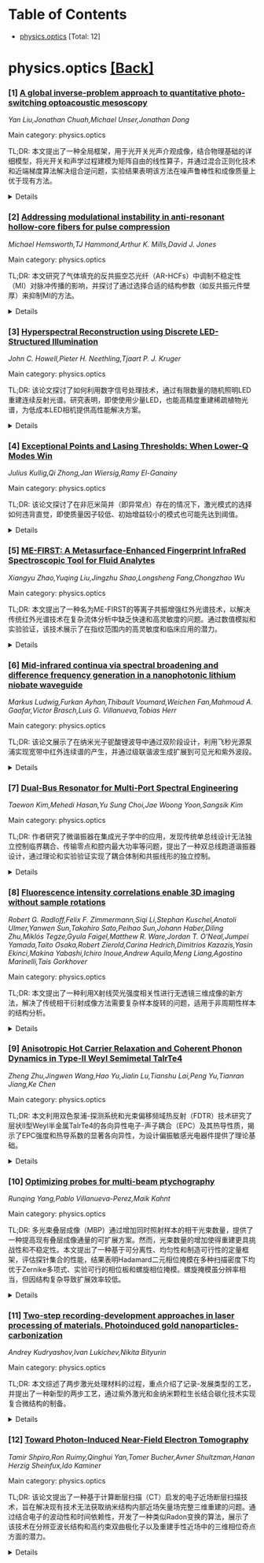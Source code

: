<div id=toc></div>

# Table of Contents

- [physics.optics](#physics.optics) [Total: 12]


<div id='physics.optics'></div>

# physics.optics [[Back]](#toc)

### [1] [A global inverse-problem approach to quantitative photo-switching optoacoustic mesoscopy](https://arxiv.org/abs/2510.23739)
*Yan Liu,Jonathan Chuah,Michael Unser,Jonathan Dong*

Main category: physics.optics

TL;DR: 本文提出了一种全局框架，用于光开关光声介观成像，结合物理基础的详细模型，将光开关和声学过程建模为矩阵自由的线性算子，并通过混合正则化技术和近端梯度算法解决组合逆问题，实验结果表明该方法在噪声鲁棒性和成像质量上优于现有方法。


<details>
  <summary>Details</summary>
Motivation: 光开关光声介观成像是一种重要的成像技术，但现有方法在处理噪声和实验设置变化时不够鲁棒，且在图像重建和解混过程中存在效率和质量问题。作者旨在开发一种更高效、更鲁棒的方法来直接从声信号时间序列重建浓度图。

Method: 作者提出了一种全局框架，结合了光开关和声学过程的物理模型，将其建模为矩阵自由的线性算子，并解决了组合逆问题。为了鲁棒性和清晰的解混结果，采用了$l_1$和全变分正则化的混合技术，并使用近端梯度算法求解最小化问题。

Result: 数值实验表明，该方法在噪声和实验设置变化下表现最为鲁棒，相比两步法或未正则化方法，能够一致地获得更高质量的图像。

Conclusion: 本文提出的正则化一步法在光开关光声介观成像中表现优异，尤其在噪声鲁棒性和图像质量方面显著优于现有方法。

Abstract: In this paper, we propose a global framework that includes a detailed model
of the photo-switching and acoustic processes for photo-switching optoacoustic
mesoscopy, based on the underlying physics. We efficiently implement two
forward models as matrix-free linear operators and join them as one forward
operator. Then, we reconstruct the concentration maps directly from the
temporal series of acoustic signals through the resolution of one combined
inverse problem. For robustness against noise and clean unmixing results, we
adopt a hybrid regularization technique composed of the $l_1$ and
total-variation regularizers applied to two different spaces. We use a
proximal-gradient algorithm to solve the minimization problem. Our numerical
results show that our regularized one-step approach is the most robust in terms
of noise and experimental setup. It consistently achieves higher-quality
images, as compared to two-step or unregularized methods.

</details>


### [2] [Addressing modulational instability in anti-resonant hollow-core fibers for pulse compression](https://arxiv.org/abs/2510.23793)
*Michael Hemsworth,TJ Hammond,Arthur K. Mills,David J. Jones*

Main category: physics.optics

TL;DR: 本文研究了气体填充的反共振空芯光纤（AR-HCFs）中调制不稳定性（MI）对脉冲传播的影响，并探讨了通过选择合适的结构参数（如反共振元件壁厚）来抑制MI的方法。


<details>
  <summary>Details</summary>
Motivation: 调制不稳定性（MI）会导致脉冲分裂和相干性丧失，尤其是在脉冲展宽和压缩方案中，MI会引起脉冲峰值功率的显著波动，并随着输入脉冲能量的增加而迅速增强。这种效应限制了稳定超快脉冲压缩的能量扩展。因此，作者希望通过实验和数值模拟，研究如何通过优化AR-HCFs的结构来抑制MI。

Method: 作者采用实验研究和数值模拟相结合的方法，比较了两种不同设计的AR-HCFs：一种是增强MI的设计，另一种是抑制MI的设计。重点考察了反共振元件（AREs）的壁厚对MI增益的影响。

Result: 研究发现，通过精心选择AREs的壁厚，可以显著降低MI增益，从而将稳定超快脉冲压缩的能量限制提高到更高水平。这一结果为实际应用中优化AR-HCFs的设计提供了重要指导。

Conclusion: 本文表明，AR-HCFs的结构设计对抑制MI具有关键作用，尤其是AREs的壁厚选择能够有效降低MI增益，从而提升脉冲能量的稳定扩展。这一发现为未来超快激光系统的高性能设计提供了新的思路。

Abstract: When pulses propagate in gas-filled anti-resonant hollow-core fibers
(AR-HCFs) modulational instability (MI) can lead to pulse break-up and loss of
coherence. In pulse broadening and compression schemes, MI is a parasitic
effect that induces significant shot-to-shot fluctuations of the peak power of
compressed pulses and increases rapidly over a narrow range of input pulse
energies. In this work we use experimental studies and supporting numerical
simulations to compare two AR-HCFs that are chosen to enhance or suppress MI.
We demonstrate that judicious selection of the wall thickness of the
anti-resonant elements (AREs) can drastically reduce the MI gain, thereby
increasing the limit of pulse energy scaling of stable ultrafast pulse
compression.

</details>


### [3] [Hyperspectral Reconstruction using Discrete LED-Structured Illumination](https://arxiv.org/abs/2510.23839)
*John C. Howell,Pieter H. Neethling,Tjaart P. J. Kruger*

Main category: physics.optics

TL;DR: 该论文探讨了如何利用数字信号处理技术，通过有限数量的随机照明LED重建连续反射光谱。研究表明，即使使用少量LED，也能高精度重建稀疏植物光谱，为低成本LED相机提供高性能解决方案。


<details>
  <summary>Details</summary>
Motivation: 传统高光谱成像设备成本高昂，限制了其广泛应用。作者旨在通过有限的随机照明LED和数字信号处理技术，低成本地重建连续反射光谱，特别是针对稀疏光谱（如血红蛋白和绿色植被），从而解决高成本设备的替代问题。

Method: 作者采用随机LED照明模式和数字信号处理方法（奇异值分解及其伪逆）来重建反射光谱。实验使用具有相同光谱间距和高斯带宽的LED，并通过模拟验证了方法的有效性。通过分析照明模式的信息量，优化了重建精度。

Result: 研究发现，对于稀疏的植物光谱，仅需25个LED就能实现重建误差小于1%的连续光谱。这表明随机结构化照明结合数字信号处理可以实现低成本高性能的解决方案，尤其适用于特定应用场景。

Conclusion: 论文证明，通过随机LED照明和数字信号处理，可以低成本且高效地重建稀疏反射光谱。这种方法为低成本LED相机在高光谱成像领域的应用提供了理论基础和技术支持，具有重要的实际推广价值。

Abstract: We consider the use of digital signal processing to reconstruct continuous
reflectance spectra using a small finite set of randomly illuminated light
emitting diodes (LEDs). We simulate the use of LEDs having identical spectral
distance and Gaussian bandwidth whose illumination overlaps its nearest
neighbors. An object, whose reflectance spectrum is to be determined, is
illuminated by a series of random spectral patterns consisting of randomly
chosen LEDs with random intensity. We quantify the information within the
illumination patterns using the singular value decomposition (SVD) and
reconstruct reflectance spectra, specifically hemoglobin and several green
vegetation spectra using the pseudoinverse of the SVD for a given amount of
noise. We show that for sparse plant spectra, it is possible to reconstruct the
continuous green vegetation spectra with RMSE less than 1% with as few as 25
LEDs. Our study demonstrates that reconstructing sparse reflectance spectra
based on random structured illumination can enable low-cost LED-based cameras
to perform equally well as expensive cameras, especially for dedicated
applications.

</details>


### [4] [Exceptional Points and Lasing Thresholds: When Lower-Q Modes Win](https://arxiv.org/abs/2510.23846)
*Julius Kullig,Qi Zhong,Jan Wiersig,Ramy El-Ganainy*

Main category: physics.optics

TL;DR: 该论文探讨了在非厄米简并（即异常点）存在的情况下，激光模式的选择如何违背直觉，即使质量因子较低、初始增益较小的模式也可能先达到阈值。


<details>
  <summary>Details</summary>
Motivation: 论文旨在解决激光物理学中的一个基本问题：当增益施加时，光学腔中的哪个模式会首先达到激光阈值。传统的直觉认为质量因子最高且初始增益最大的模式会最先达到阈值，但作者发现这一直觉在非厄米简并存在时会失效。

Method: 作者通过理论分析和数值模拟，研究了非厄米简并（异常点）对激光模式选择的影响，并展示了在这种情况下模式层级的戏剧性变化。

Result: 研究发现，在异常点附近，即使质量因子较低、初始增益较小的模式也可能先达到激光阈值，这种现象甚至在空间均匀泵浦下也会发生。

Conclusion: 论文得出结论，非厄米物理对激光动力学具有深远且微妙的影响，异常点的存在可以颠覆传统的模式选择直觉。

Abstract: One of the most fundamental questions in laser physics is the following:
Which mode of an optical cavity will reach the lasing threshold first when gain
is applied? Intuitively, the answer appears straightforward: When a particular
mode is both temporally well confined (i.e., exhibits the highest quality
factor) and experiences initially the largest increase of the modal gain, it is
naturally expected to lase first. However, in this work, we demonstrate that
this intuition can fail in surprising ways. Specifically, we show that in the
presence of non-Hermitian degeneracies, known as exceptional points, the
expected mode hierarchy can be dramatically altered. These spectral
singularities can give rise to counterintuitive mode switching, where a mode
with a lower quality factor and initially smaller increase of modal gain
reaches the lasing threshold ahead of a more favorable competitor. Remarkably,
this effect can occur even under spatially uniform pumping, underscoring the
subtle and profound influence of non-Hermitian physics on lasing dynamics.

</details>


### [5] [ME-FIRST: A Metasurface-Enhanced Fingerprint InfraRed Spectroscopic Tool for Fluid Analytes](https://arxiv.org/abs/2510.24210)
*Xiangyu Zhao,Yuqing Liu,Jingzhu Shao,Longsheng Fang,Chongzhao Wu*

Main category: physics.optics

TL;DR: 本文提出了一种名为ME-FIRST的等离子共振增强红外光谱技术，以解决传统红外光谱技术在复杂流体分析中缺乏快速和高灵敏度的问题。通过数值模拟和实验验证，该技术展示了在指纹范围内的高灵敏度和临床应用的潜力。


<details>
  <summary>Details</summary>
Motivation: 红外光谱在生物医学诊断中具有重要价值，但其在复杂流体分析中缺乏快速和高灵敏度的技术，限制了临床实践中的应用。为了解决这一问题，作者提出了ME-FIRST技术。

Method: 作者开发了一种基于等离子共振的Metasurface-Enhanced Fingerprint InfraRed Spectroscopic Tool（ME-FIRST），通过数值模拟验证了其在亚波长体积中对光的增强作用，实验制作并验证了该设备的性能。

Result: ME-FIRST在指纹范围内（1900 cm^{-1}至1000 cm^{-1}）实现了~60倍的电场增强和~100 nm的探测深度，并在L-赖氨酸的分子振动模式传感中表现出高灵敏度。

Conclusion: ME-FIRST为解决复杂流体分析中的红外光谱技术限制提供了高灵敏度平台，为生物流体分析和病理场景的临床应用开辟了新途径。

Abstract: Infrared (IR) spectroscopy has emerged as a pivotal tool in biomedical
diagnostics, offering label-free spectral biomarkers for the detection of
numerous diseases, particularly in the fingerprint region. However, the lack of
rapid and sensitive IR spectroscopic techniques for analyzing complex fluid
analytes remains a critical challenge in clinical practice. To address this
limitation, we present a Metasurface-Enhanced Fingerprint InfraRed
Spectroscopic Tool (ME-FIRST) that enhances light-matter interactions in
sub-wavelength volumes through plasmonic resonances across the entire
fingerprint range from $1900 cm^{-1}$ to $1000 cm^{-1}$. Numerical simulations
reveal confined and enhanced electric near-field, with an average probing depth
of ~100 nm and enhancement factor $|E/E_0|$ of ~60-fold at resonant peaks. The
ME-FIRST device is further experimentally fabricated and validated, and as a
proof of concept, we demonstrate the sensing of molecular vibrational modes
with a considerable sensitivity in L-lysine over the full fingerprint IR
spectral range. The proposed ME-FIRST presents a promising platform for
high-sensitivity IR spectroscopy of fluid analytes, paving the way for clinical
applications of infrared spectroscopy in biofluid analysis and pathological
scenarios.

</details>


### [6] [Mid-infrared continua via spectral broadening and difference frequency generation in a nanophotonic lithium niobate waveguide](https://arxiv.org/abs/2510.23878)
*Markus Ludwig,Furkan Ayhan,Thibault Voumard,Weichen Fan,Mahmoud A. Gaafar,Victor Brasch,Luis G. Villanueva,Tobias Herr*

Main category: physics.optics

TL;DR: 该论文展示了在纳米光子铌酸锂波导中通过双阶段设计，利用飞秒光源泵浦实现宽带中红外连续谱的产生，并通过级联谐波生成扩展到可见光和紫外波段。


<details>
  <summary>Details</summary>
Motivation: 作者旨在解决宽带中红外激光光源生成的技术挑战，特别是在小型化器件中实现高效率的非线性过程。

Method: 采用双阶段设计，首先通过三阶非线性光谱展宽，再利用周期性极化的铌酸锂波导段实现宽带内脉冲差频生成。

Result: 在飞秒脉冲驱动下，实现了3200至4800 nm的中红外连续谱生成，并通过级联谐波生成扩展至350至4800 nm的宽带光谱范围。

Conclusion: 双阶段设计的铌酸锂波导能够高效实现宽带非线性过程，为中红外至紫外波段的相干光源提供了一种紧凑且高效的解决方案。

Abstract: Periodically poled thin film lithium niobate waveguides provide simultaneous
access to efficient second and third order nonlinear processes, enabling
broadband generation of coherent laser light. Here, we demonstrate the
generation of a broadband mid-infrared continuum in a nanophotonic lithium
niobate waveguide pumped by a telecom-wavelength femtosecond source.
Specifically, our dual-stage design includes both third-order nonlinear
spectral broadening followed by a dedicated periodically poled waveguide
section performing efficient broadband intrapulse difference frequency
generation. Driven by sub-100 fs pulses with approximately 200 pJ pulse energy,
the generated mid-infrared light covers wavelengths from 3200 to 4800 nm.
Cascaded harmonic generation also extends the spectrum into the visible and
ultraviolet domains, resulting in an overall spectral bandwidth ranging from
350 to 4800 nm.

</details>


### [7] [Dual-Bus Resonator for Multi-Port Spectral Engineering](https://arxiv.org/abs/2510.24267)
*Taewon Kim,Mehedi Hasan,Yu Sung Choi,Jae Woong Yoon,Sangsik Kim*

Main category: physics.optics

TL;DR: 作者研究了微谐振器在集成光子学中的应用，发现传统单总线设计无法独立控制临界耦合、传输零点和腔内最大功率等问题，提出了一种双总线跑道谐振器设计，通过理论和实验验证实现了耦合体制和共振线形的独立控制。


<details>
  <summary>Details</summary>
Motivation: 传统单总线微谐振器设计无法独立控制临界耦合、传输零点和腔内最大功率等现象，限制了耦合体制和共振线形的灵活设计。作者旨在打破这一限制，提供一种更灵活的微谐振器设计方案。

Method: 作者提出了一种双总线跑道谐振器设计，并通过三波导耦合模式理论和极点-零点分析建模。实验验证了设计的可行性，展示了从可见光到中红外波段的宽带操作能力。

Result: 实验结果表明，双总线设计实现了临界耦合与腔内最大功率的解耦，支持洛伦兹线和法诺线的波长依赖性调控，并提供了四个传输通道的宽带操作能力。

Conclusion: 作者的双总线设计为集成光子学中的多端口光谱工程提供了一个通用框架，具有广泛的应用潜力，包括可调滤波器、调制器、传感器和非线性光学系统。

Abstract: Microresonators are essential in integrated photonics, enabling optical
filters, modulators, sensors, and frequency converters. Their spectral response
is governed by bus-to-resonator coupling, typically classified as under-,
critical-, or over-coupling. Conventional single-bus designs inevitably link
the conditions for critical coupling, a transmission zero, and maximum
intra-cavity power, preventing independent control of these phenomena and
restricting the ability to engineer coupling regimes and resonance lineshapes.
Here we propose and experimentally demonstrate a dual-bus racetrack resonator
that breaks this constraint. Our design demonstrates complementary
channel-specific coupling regimes and enables wavelength-dependent
Lorentzian-to-Fano lineshaping. We model the device using three-waveguide
coupled-mode theory and pole-zero analysis, which reveals that transmission
zeros are decoupled from cavity-defined critical coupling and maximum
intra-cavity power. Furthermore, the dual-bus scheme operates broadband,
spanning visible to mid-infrared across all four transmission channels,
highlighting its spectral richness and platform independence. These results
establish a general framework for multi-port spectral engineering in integrated
photonics, with broad implications for tunable filters, modulators, sensors,
and nonlinear optical systems.

</details>


### [8] [Fluorescence intensity correlations enable 3D imaging without sample rotations](https://arxiv.org/abs/2510.24386)
*Robert G. Radloff,Felix F. Zimmermann,Siqi Li,Stephan Kuschel,Anatoli Ulmer,Yanwen Sun,Takahiro Sato,Peihao Sun,Johann Haber,Diling Zhu,Miklós Tegze,Gyula Faigel,Matthew R. Ware,Jordan T. O'Neal,Jumpei Yamada,Taito Osaka,Robert Zierold,Carina Hedrich,Dimitrios Kazazis,Yasin Ekinci,Makina Yabashi,Ichiro Inoue,Andrew Aquila,Meng Liang,Agostino Marinelli,Tais Gorkhover*

Main category: physics.optics

TL;DR: 本文提出了一种利用X射线荧光强度相关性进行无透镜三维成像的新方法，解决了传统相干衍射成像方法需要复杂样本旋转的问题，适用于非周期性样本的结构分析。


<details>
  <summary>Details</summary>
Motivation: 传统的X射线相干衍射成像方法（如ptychographic断层扫描）虽然能恢复三维纳米结构，但需要复杂的样本旋转，增加了实验的复杂性。此外，X射线弹性散射模式的方向性强，对单一样本方向提供的信息有限。X射线荧光虽然各向同性发射，但由于传统方法的限制，纳米尺度荧光成像仅适用于单晶样品。因此，作者试图开发一种无需样本旋转、适用于非周期性样本的三维成像方法。

Method: 作者利用超短X射线脉冲激发X射线荧光的强度相关性，记录荧光信号的空间分布。实验中，他们用亚200纳米的X射线激光束照射钒箔，在不改变样本方向的情况下，通过探测器覆盖不同光子入射角度的区域，记录了16个不同的样本投影。这些投影随着荧光体积沿像散轴移动而系统变化，验证了自由电子激光（FEL）诱导的荧光可以反映真实空间结构的变化。

Result: 实验结果表明，X射线荧光的强度相关性可以捕获非周期性静止物体的三维结构信息。通过对比不同探测器区域的投影，成功验证了FEL荧光成像方法的有效性。

Conclusion: 本文提出了一种基于X射线荧光强度相关性的无透镜三维成像方法，解决了传统方法对样本旋转和周期性结构的依赖问题。这一方法有望广泛应用于材料科学、化学和纳米技术领域，为非周期性样本的三维纳米结构分析提供了新工具。

Abstract: Lensless X-ray imaging provides element-specific nanoscale insights into
thick samples beyond the reach of conventional light and electron microscopy.
Coherent diffraction imaging (CDI) methods, such as ptychographic tomography,
can recover three-dimensional (3D) nanoscale structures but require extensive
sample rotation, adding complexity to experiments. X-ray elastic-scattering
patterns from a single sample orientation are highly directional and provide
limited 3D information about the structure. In contrast to X-ray elastic
scattering, X-ray fluorescence is emitted mostly isotropically. However,
first-order spatial coherence has traditionally limited nanoscale fluorescence
imaging to single-crystalline samples. Here, we demonstrate that intensity
correlations of X-ray fluorescence excited by ultrashort X-ray pulses contain
3D structural information of non-periodic, stationary objects. In our
experiment, we illuminated a vanadium foil within a sub-200 nm X-ray laser beam
focus. Without changing the sample orientation, we recorded 16 distinct
specimen projections using detector regions covering different photon incidence
angles relative to the X-ray free-electron laser (FEL) beam. The projections
varied systematically as the fluorescing volume was translated along an
astigmatism, confirming that FEL-induced fluorescence reflects real-space
structural changes. Our results establish a new approach for lensless 3D
imaging of non-periodic specimens using fluorescence intensity correlations,
with broad implications for materials science, chemistry, and nanotechnology.

</details>


### [9] [Anisotropic Hot Carrier Relaxation and Coherent Phonon Dynamics in Type-II Weyl Semimetal TaIrTe4](https://arxiv.org/abs/2510.24511)
*Zheng Zhu,Jingwen Wang,Hao Yu,Jialin Lu,Tianshu Lai,Peng Yu,Tianran Jiang,Ke Chen*

Main category: physics.optics

TL;DR: 本文利用双色泵浦-探测系统和光束偏移频域热反射（FDTR）技术研究了层状II型Weyl半金属TaIrTe4的各向异性电子-声子耦合（EPC）及其热导性质，揭示了EPC强度和热导系数的显著各向异性，为设计偏振敏感光电器件提供了理论基础。


<details>
  <summary>Details</summary>
Motivation: 层状II型Weyl半金属TaIrTe4因其独特的能带和晶体结构在高性能宽带各向异性光电器件中具有巨大潜力。深入理解其内部微观粒子间的相互作用对于开发此类器件至关重要。

Method: 使用双色泵浦-探测系统研究TaIrTe4的各向异性电子-声子耦合和相干声子动力学，并通过光束偏移频域热反射（FDTR）技术测量其面内横向热导系数。

Result: 研究发现载流子弛豫过程遵循四指数衰减，且EPC强度与晶体轴（a/b轴）密切相关。观察到三种相干声子模式（38.5 GHz、0.44 THz和1.29 THz）及其各向异性响应。热导系数沿a轴和b轴分别为ka=14.4 W/mK和kb=3.8 W/mK，表现出显著的面内各向异性。

Conclusion: 本文揭示了各向异性EPC对TaIrTe4热学和光学性质的关键调控作用，为基于拓扑半金属的偏振敏感光电器件设计提供了新见解。

Abstract: The unique energy band and crystal structure of the layered type-II Weyl
semimetal TaIrTe4 hold great promise for high-performance broadband anisotropic
optoelectronic devices. Therefore, gaining an in-depth understanding of the
interactions between internal microscopic particles is of vital importance.
Here, we employ a two-color pump-probe system to reveal the anisotropic
electron-phonon coupling (EPC) and coherent phonon dynamics in bulk TaIrTe4.
The carrier relaxation exhibits a four-exponential decay process, with strong
dependence on polarization of probe pulse, indicating that EPC strength is
closely related to the crystal axes (a/b-axes). In addition, we observe three
coherent phonon modes in bulk TaIrTe4: 38.5 GHz, 0.44 THz and 1.29 THz. Their
oscillation amplitudes and dephasing times also show anisotropic responses to
the probe polarization. We also investigate the in-plane cross-directional
thermal conductivity coefficient of TaIrTe4 by beam-offset frequency-domain
thermal reflection (FDTR). The thermal conductivity coefficient along the
a-axis and b-axis directions are ka=14.4 W/mK and kb=3.8 W/mK, respectively.
This represents a significant in-plane anisotropy. Our work not only reveals
the key role of anisotropic EPC in controlling the thermal and optical
properties of TaIrTe4, but also provides insights into designing
polarization-sensitive optoelectronic devices based on topological semimetals.

</details>


### [10] [Optimizing probes for multi-beam ptychography](https://arxiv.org/abs/2510.24542)
*Runqing Yang,Pablo Villanueva-Perez,Maik Kahnt*

Main category: physics.optics

TL;DR: 多光束叠层成像（MBP）通过增加同时照射样本的相干光束数量，提供了一种提高现有叠层成像通量的可扩展方案。然而，光束数量的增加使得重建更具挑战性和不稳定性。本文提出了一种基于可分离性、均匀性和制造可行性的定量框架，评估探针集合的性能，结果表明Hadamard二元相位掩模在多种扫描密度下均优于Zernike多项式、实验可行的相位板和螺旋相位掩模。螺旋掩模虽分辨率相当，但因结构复杂导致扩展效率较低。


<details>
  <summary>Details</summary>
Motivation: 多光束叠层成像（MBP）虽能通过增加光束数量提升通量，但光束数量的增加会导致重建不稳定性和挑战性增强。先前研究表明，使用结构良好且相互可分离的探针可以提升MBP重建的鲁棒性。然而，目前缺乏一种系统的定量方法来评估不同探针集合的性能，尤其是在可分离性、均匀性和制造可行性方面的权衡。

Method: 本文提出了一个定量框架，用于评估探针集合的性能，重点关注三个关键指标：可分离性、均匀性和制造可行性。该方法比较了四种探针类型：Hadamard二元相位掩模、Zernike多项式、实验可行的相位板和螺旋相位掩模。通过在不同扫描密度下对这些探针进行测试，量化了它们在重建质量和实用性上的差异。

Result: 实验结果表明，Hadamard二元相位掩模在所有测试条件下均表现最优，尤其在可分离性和均匀性方面显著优于其他探针类型。螺旋相位掩模虽然分辨率与Hadamard掩模相当，但由于其结构复杂，扩展效率较低。Zernike多项式和实验可行的相位板在性能和实用性上均不如Hadamard掩模。

Conclusion: 本文为评估和设计结构化探针提供了实用的标准，证明了Hadamard二元相位掩模在MBP中的优越性。这些结果为在高通量相干X射线和极紫外成像中实现更鲁棒和可扩展的MBP提供了重要指导。

Abstract: Multi-beam ptychography (MBP) offers a scalable solution to improve the
throughput of state-of-the-art ptychography by increasing the number of
coherent beams that illuminate the sample simultaneously. However, increasing
the number of beams in ptychography makes ptychographical reconstructions more
challenging and less robust. It has been demonstrated that MBP reconstructions
can be made more robust by using well-structured and mutually separable probes.
Here, we present a quantitative framework to assess probe sets based on
separability, uniformity, and fabrication feasibility. We show that
Hadamard-based binary phase masks consistently outperform Zernike polynomials,
experimentally feasible phase plates, and spiral phase masks across varying
scan densities. While spiral masks yield comparable resolution, they scale less
efficiently due to increased structural complexity. Our results establish
practical criteria for evaluating and designing structured probes to enable
more robust and scalable implementation of MBP in high-throughput coherent
X-ray and EUV imaging.

</details>


### [11] [Two-step recording-development approaches in laser processing of materials. Photoinduced gold nanoparticles-carbonization](https://arxiv.org/abs/2510.24589)
*Andrey Kudryashov,Ivan Lukichev,Nikita Bityurin*

Main category: physics.optics

TL;DR: 本文综述了两步激光处理材料的过程，重点介绍了记录-发展类型的工艺，并提出了一种新型的两步工艺，通过紫外激光和金纳米颗粒生长结合碳化技术实现复合微结构的制备。


<details>
  <summary>Details</summary>
Motivation: 作者旨在解决通过两步激光处理材料过程中如何高效记录图案并进一步发展为功能性结构的问题，探索一种结合金纳米颗粒生长和碳化的新型工艺，以实现多样化的微结构复合。

Method: 采用紫外Nd:YAG激光的第三谐波在金纳米颗粒生长的聚苯乙烯薄膜中记录初始图案（20微米周期光栅），随后通过第二谐波激光均匀辐照实现金纳米颗粒附近基体的碳化。

Result: 最终获得了黑色碳化光栅，且能够制备同时包含红色（金纳米颗粒）和黑色（碳化区域）的结构，展示了在同一基体中结合不同纳米复合材料的潜力。

Conclusion: 提出了一种新型的记录-发展两步激光工艺，成功地将金纳米颗粒生长和碳化结合，为多功能复合微结构的制备提供了新途径。

Abstract: A short review on two-step laser processing of material is presented. The
main focus is on the processes which can be called recording-development ones.
Here, the first step of laser processing provides an initial pattern on the
material surface, which is enhanced or developed at the second step. A new type
of the recordingd-development process is considered. The first process is the
UV third harmonic of an Nd:YAG laser initiated gold nanoparticle growth in a
polystyrene film. A grating of 20-um period is recorded through the
corresponding mask. The lines of the grating are of red color corresponding to
the plasmon resonance absorption of gold nanoparticles. The second, development
step is carbonization of the matrix just near the gold nanoparticles performed
by homogeneous irradiation of the recorded pattern by the powerful radiation of
the second harmonic of the same laser. As a result, a black carbonized grating
is obtained. The patterns possessing both red and black parts are also
presented, demonstrating the opportunity to combine within the same matrix the
microstructures of nanocomposites of different kinds.

</details>


### [12] [Toward Photon-Induced Near-Field Electron Tomography](https://arxiv.org/abs/2510.24648)
*Tamir Shpiro,Ron Ruimy,Qinghui Yan,Tomer Bucher,Avner Shultzman,Hanan Herzig Sheinfux,Ido Kaminer*

Main category: physics.optics

TL;DR: 该论文提出了一种基于计算断层扫描（CT）启发的电子近场断层扫描技术，旨在解决现有技术无法获取纳米结构内部近场矢量场完整三维重建的问题。通过结合电子的波动性和时间依赖性，开发了一种类似Radon变换的算法，展示了该技术在分辨亚波长结构和高约束双曲极化子以及重建手性近场中的三维相位奇点方面的潜力。


<details>
  <summary>Details</summary>
Motivation: 当前的技术主要局限于探测纳米结构表面的近场，而无法提取内部的三维矢量场。虽然有少数技术利用自由电子穿过纳米结构并沿轨迹积分场，但只能获得二维投影信息。为了克服这些限制，作者从计算断层扫描（CT）中汲取灵感，提出了一种能够完整重建三维矢量时谐近场的方法。

Method: 作者开发了一种类似Radon变换的算法，该算法结合了电子的波动性及其与矢量场相互作用的时间依赖性。该方法通过电子近场断层扫描技术，实现了纳米结构内部三维近场的重建。论文还提出并分析了该技术在高约束双曲极化子的亚波长锯齿状结构和手性近场中的三维相位奇点重建能力。

Result: 研究结果表明，这种电子近场断层扫描技术能够有效分辨亚波长尺度的结构特征，并且能够重建三维相位奇点。这对于下一代超快透射电子显微镜的实验研究具有重要意义。

Conclusion: 通过结合CT技术和电子波动性的算法设计，该论文提出的电子近场断层扫描技术为纳米结构内部三维矢量场的完整重建提供了新的途径。这一技术在高约束双曲极化子和手性近场研究中的应用展示了其广阔前景，并为未来的实验研究设定了激动人心的目标。

Abstract: New techniques for imaging electromagnetic near-fields in nanostructures
drive advancements in nanotechnology, optoelectronics, materials science, and
biochemistry. Most existing techniques probe near-fields along surfaces,
lacking the ability to extract near-fields confined within the structure.
Notable exceptions use free electrons to traverse through nanostructures,
integrating the field along their trajectories, extracting 2D near-field
projections rather than the complete field. Here, drawing inspiration from
computed tomography (CT), we present a tomography concept providing full 3D
reconstruction of vectorial time-harmonic near-fields. We develop a Radon-like
algorithm incorporating the electron wave-nature and the time dependency of its
interaction with vector fields. To show the prospects of electron near-field
tomography, we propose and analyze its ability to resolve the sub-wavelength
zigzag profile of highly confined hyperbolic polaritons and to reconstruct 3D
phase singularities in a chiral near-field, raising exciting goals for
next-generation experiments in ultrafast transmission electron microscopes.

</details>
